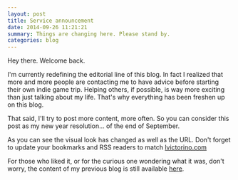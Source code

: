 ```yaml
---
layout: post
title: Service announcement
date: 2014-09-26 11:21:21
summary: Things are changing here. Please stand by.
categories: blog
---
```


Hey there. Welcome back.

I'm currently redefining the editorial line of this blog. In fact I realized that more and more people are contacting me to have advice before starting their own indie game trip. Helping others, if possible, is way more exciting than just talking about my life. That's why everything has been freshen up on this blog.

That said, I'll try to post more content, more often. So you can consider this post as my new year resolution... of the end of September.

As you can see the visual look has changed as well as the URL. Don't forget to update your bookmarks and RSS readers to match [lvictorino.com][1]

For those who liked it, or for the curious one wondering what it was, don't worry, the content of my previous blog is still available [here][2].

[1]: http://lvictorino.com/
[2]: http://lvictorino.com/lvictorino-oldblog/
